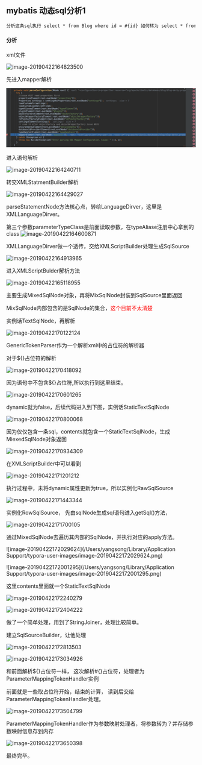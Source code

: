 ## mybatis 动态sql分析1

```xml
分析这条sql执行 select * from Blog where id = #{id} 如何转为 select * from Blog where id = ？
```

#### 分析

xml文件

![image-20190422164823500](/Users/yangsong/learn-note/images/mybatis-dy-sql1/image-20190422164823500.png)



先进入mapper解析

![image-20190422164128805](images/mybatis-dy-sql1/image-20190422163929092.png)



进入语句解析

![image-20190422164240711](/Users/yangsong/learn-note/images/mybatis-dy-sql1/image-20190422164240711.png)



转交XMLStatmentBuilder解析

![image-20190422164429027](/Users/yangsong/learn-note/images/mybatis-dy-sql1/image-20190422164429027.png)



parseStatementNode方法核心点，转给LanguageDirver，这里是XMLLanguageDirver。

第三个参数parameterTypeClass是前面读取参数，在typeAliase注册中心拿到的class
![image-20190422164600871](/Users/yangsong/learn-note/images/mybatis-dy-sql1/image-20190422164600871.png)



XMLLanguageDirver做一个透传，交给XMLScriptBuilder处理生成SqlSource

![image-20190422164913965](/Users/yangsong/learn-note/images/mybatis-dy-sql1/image-20190422164913965.png)



进入XMLScriptBulder解析方法

![image-20190422165118955](/Users/yangsong/learn-note/images/mybatis-dy-sql1/image-20190422165118955.png)

主要生成MixedSqlNode对象，再将MixSqlNode封装到SqlSource里面返回



MixSqlNode内部包含的是SqlNode的集合，<font color=red>这个目前不太清楚</font>



实例话TextSqlNode，再解析

![image-20190422170122124](/Users/yangsong/learn-note/images/mybatis-dy-sql1/image-20190422170122124.png)

GenericTokenParser作为一个解析xml中的占位符的解析器

对于${}占位符的解析


![image-20190422170418092](/Users/yangsong/learn-note/images/mybatis-dy-sql1/image-20190422170418092.png)



因为语句中不包含${}占位符,所以执行到这里结束。

![image-20190422170601265](/Users/yangsong/learn-note/images/mybatis-dy-sql1/image-20190422170601265.png)



dynamic就为false，后续代码进入到下图，实例话StaticTextSqlNode

![image-20190422170800068](/Users/yangsong/learn-note/images/mybatis-dy-sql1/image-20190422170800068.png)



因为仅仅包含一条sql，contents就包含一个StaticTextSqlNode，生成MiexedSqlNode对象返回

![image-20190422170934309](/Users/yangsong/learn-note/images/mybatis-dy-sql1/image-20190422170934309.png)



在XMLScriptBuilder中可以看到

![image-20190422171201212](/Users/yangsong/learn-note/images/mybatis-dy-sql1/image-20190422171201212.png)



执行过程中，未将dynamic属性更新为true，所以实例化RawSqlSource

![image-20190422171443344](/Users/yangsong/learn-note/images/mybatis-dy-sql1/image-20190422171443344.png)



实例化RowSqlSource， 先由sqlNode生成sql语句进入getSql()方法，

![image-20190422171700105](/Users/yangsong/learn-note/images/mybatis-dy-sql1/image-20190422171700105.png)



通过MixedSqlNode去遍历其内部的SqlNode，并执行对应的apply方法。

![image-20190422172029624](/Users/yangsong/Library/Application Support/typora-user-images/image-20190422172029624.png)

![image-20190422172001295](/Users/yangsong/Library/Application Support/typora-user-images/image-20190422172001295.png)

这里contents里面就一个StaticTextSqlNode

![image-20190422172240279](/Users/yangsong/learn-note/images/mybatis-dy-sql1/image-20190422172240279.png)



![image-20190422172404222](/Users/yangsong/learn-note/images/mybatis-dy-sql1/image-20190422172404222.png)

做了一个简单处理，用到了StringJoiner，处理比较简单。



建立SqlSourceBuilder，让他处理

![image-20190422172813503](/Users/yangsong/learn-note/images/mybatis-dy-sql1/image-20190422172813503.png)

![image-20190422173034926](/Users/yangsong/learn-note/images/mybatis-dy-sql1/image-20190422173034926.png)

和前面解析${}占位符一样， 这次解析#{}占位符，处理者为ParameterMappingTokenHandler实例



前面就是一些取占位符开始，结束的计算， 读到后交给ParameterMappingTokenHandler处理。

![image-20190422173504799](/Users/yangsong/learn-note/images/mybatis-dy-sql1/image-20190422173504799.png)



ParameterMappingTokenHandler作为参数映射处理者，将参数转为？并存储参数映射信息存到内存

![image-20190422173650398](/Users/yangsong/learn-note/images/mybatis-dy-sql1/image-20190422173650398.png)

最终完毕。